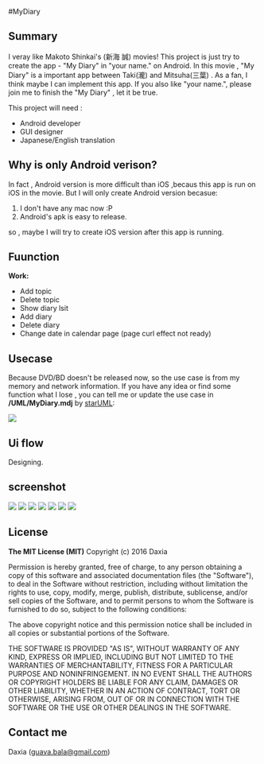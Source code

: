 #MyDiary 

## Summary

I veray like Makoto Shinkai's (新海 誠) movies!  This project is just try to create  the app - "My Diary" in "your name." on Android. In this movie , "My Diary" is a important app between Taki(瀧) and Mitsuha(三葉) . As a fan, I think maybe I can implement this app. If you also like "your name.", please join me to finish the "My Diary" , let it be true.

This project will need :
* Android developer
* GUI designer
* Japanese/English translation 

## Why is only Android verison?

In fact , Android version is more difficult than iOS ,becaus this app is run on iOS in the movie. But I will only create Android version becasue:

1. I don't have any mac now :P 
2. Android's apk is easy to release.

so , maybe I will try to create iOS version after this app is running.


## Fuunction

 **Work:**
* Add topic
* Delete topic
* Show diary lsit
* Add diary
* Delete diary
* Change date in calendar page (page curl effect not ready)


## Usecase

Because DVD/BD doesn't be released  now, so the use case is from my memory and network information. 
If you have any idea or find some function what I lose  , you can tell me or update the use case in **/UML/MyDiary.mdj**  by [starUML](http://staruml.io/):

![](/screenshot/usercase.png) 


## Ui flow

Designing.

## screenshot

![](/screenshot/s_0.png) 
![](/screenshot/s_1.png) 
![](/screenshot/s_2.png) 
![](/screenshot/s_3.png)
![](/screenshot/s_4.png)
![](/screenshot/s_5.png)
![](/screenshot/s_6.png)

## License

**The MIT License (MIT)**
Copyright (c) 2016 Daxia

Permission is hereby granted, free of charge, to any person obtaining a copy of this software and associated documentation files (the "Software"), to deal in the Software without restriction, including without limitation the rights to use, copy, modify, merge, publish, distribute, sublicense, and/or sell copies of the Software, and to permit persons to whom the Software is furnished to do so, subject to the following conditions:

The above copyright notice and this permission notice shall be included in all copies or substantial portions of the Software.

THE SOFTWARE IS PROVIDED "AS IS", WITHOUT WARRANTY OF ANY KIND, EXPRESS OR IMPLIED, INCLUDING BUT NOT LIMITED TO THE WARRANTIES OF MERCHANTABILITY, FITNESS FOR A PARTICULAR PURPOSE AND NONINFRINGEMENT. IN NO EVENT SHALL THE AUTHORS OR COPYRIGHT HOLDERS BE LIABLE FOR ANY CLAIM, DAMAGES OR OTHER LIABILITY, WHETHER IN AN ACTION OF CONTRACT, TORT OR OTHERWISE, ARISING FROM, OUT OF OR IN CONNECTION WITH THE SOFTWARE OR THE USE OR OTHER DEALINGS IN THE SOFTWARE.


## Contact me

Daxia (guava.bala@gmail.com)

